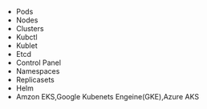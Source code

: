 - Pods
- Nodes
- Clusters
- Kubctl
- Kublet
- Etcd
- Control Panel
- Namespaces
- Replicasets
- Helm
- Amzon EKS,Google Kubenets Engeine(GKE),Azure AKS
